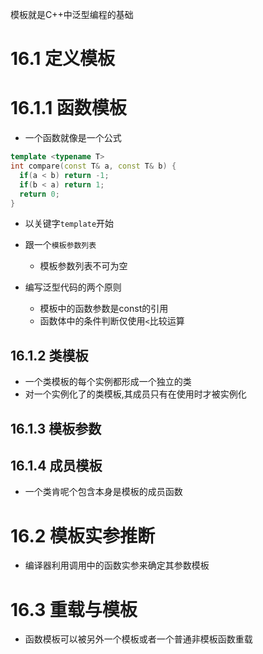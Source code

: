 模板就是C++中泛型编程的基础

# 16.1 定义模板
# 16.1.1 函数模板
- 一个函数就像是一个公式
```c++
template <typename T>
int compare(const T& a, const T& b) {
  if(a < b) return -1;
  if(b < a) return 1;
  return 0;
}
```
- 以关键字`template`开始
- 跟一个`模板参数列表`
  - 模板参数列表不可为空

- 编写泛型代码的两个原则
  - 模板中的函数参数是const的引用
  - 函数体中的条件判断仅使用`<`比较运算

## 16.1.2 类模板
- 一个类模板的每个实例都形成一个独立的类
- 对一个实例化了的类模板,其成员只有在使用时才被实例化

## 16.1.3 模板参数

## 16.1.4 成员模板
- 一个类肯呢个包含本身是模板的成员函数

# 16.2 模板实参推断
- 编译器利用调用中的函数实参来确定其参数模板

# 16.3 重载与模板
- 函数模板可以被另外一个模板或者一个普通非模板函数重载

